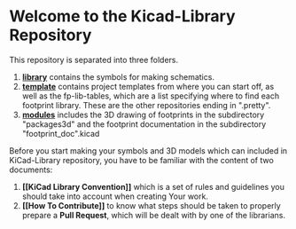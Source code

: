 # Welcome to the Kicad-Library Repository

This repository is separated into three folders.

1. **[library](https://github.com/KiCad/kicad-library/tree/master/library)** contains the symbols for making schematics.
1. **[template](https://github.com/KiCad/kicad-library/tree/master/template)** contains project templates from where you can start off, as well as the fp-lib-tables, which are a list specifying where to find each footprint library. These are the other repositories ending in ".pretty".
1. **[modules](https://github.com/KiCad/kicad-library/tree/master/modules)** includes the 3D drawing of footprints in the subdirectory "packages3d" and the footprint documentation in the subdirectory "footprint_doc".kicad

Before you start making your symbols and 3D models which can included in KiCad-Library repository, you have to be familiar with the content of two documents: 

1. **[[KiCad Library Convention]]** which is a set of rules and guidelines you should take into account when creating Your work.
1. **[[How To Contribute]]** to know what steps should be taken to properly prepare a **Pull Request**, which will be dealt with by one of the librarians.

